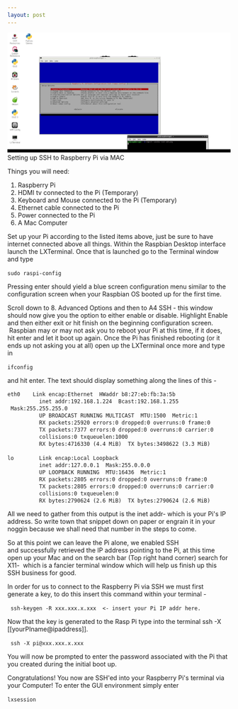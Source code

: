 ```yaml
---
layout: post
---
```

<img src="/images/fulls/ssh.png" class="fit image"> Setting up SSH to Raspberry Pi via MAC

Things you will need:

1.	Raspberry Pi
2.	HDMI tv connected to the Pi (Temporary)
3.	Keyboard and Mouse connected to the Pi (Temporary)
4.	Ethernet cable connected to the Pi
5.	Power connected to the Pi
6.	A Mac Computer

Set up your Pi according to the listed items above, just be sure to have internet connected above all things. Within the Raspbian Desktop interface launch the LXTerminal. Once that is launched go to the Terminal window and type 

`sudo raspi-config`

Pressing enter should yield a blue screen configuration menu similar to the configuration screen when your Raspbian OS booted up for the first time. 


Scroll down to 8. Advanced Options and then to A4 SSH - this window should now give you the option to either enable or disable. Highlight Enable and then either exit or hit finish on the beginning configuration screen.  Raspbian may or may not ask you to reboot your Pi at this time, if it does, hit enter and let it boot up again. Once the Pi has finished rebooting (or it ends up not asking you at all) open up the LXTerminal once more and type in

`ifconfig`

and hit enter. The text should display something along the lines of this -  

```
eth0    Link encap:Ethernet  HWaddr b8:27:eb:fb:3a:5b   
          inet addr:192.168.1.224  Bcast:192.168.1.255  Mask:255.255.255.0
          UP BROADCAST RUNNING MULTICAST  MTU:1500  Metric:1
          RX packets:25920 errors:0 dropped:0 overruns:0 frame:0
          TX packets:7377 errors:0 dropped:0 overruns:0 carrier:0
          collisions:0 txqueuelen:1000 
          RX bytes:4716330 (4.4 MiB)  TX bytes:3498622 (3.3 MiB)

lo        Link encap:Local Loopback  
          inet addr:127.0.0.1  Mask:255.0.0.0
          UP LOOPBACK RUNNING  MTU:16436  Metric:1
          RX packets:2805 errors:0 dropped:0 overruns:0 frame:0
          TX packets:2805 errors:0 dropped:0 overruns:0 carrier:0
          collisions:0 txqueuelen:0 
          RX bytes:2790624 (2.6 MiB)  TX bytes:2790624 (2.6 MiB)
```

All we need to gather from this output is the inet addr- which is your Pi's IP address. So write town that snippet down on paper or engrain it in your noggin because we shall need that number in the steps to come. 

So at this point we can leave the Pi alone, we enabled SSH and successfully retrieved the IP address pointing to the Pi, at this time open up your Mac and on the search bar (Top right hand corner) search for X11-  which is a fancier terminal window which will help us finish up this SSH business for good.   

In order for us to connect to the Raspberry Pi via SSH we must first generate a key, to do this insert this command within your terminal -

` ssh-keygen -R xxx.xxx.x.xxx  <- insert your Pi IP addr here. `

Now that the key is generated to the Rasp Pi type into the terminal ssh -X [[yourPIname@ipaddress]].

` ssh -X pi@xxx.xxx.x.xxx`

You will now be prompted to enter the password associated with the Pi that you created during the initial boot up.

Congratulations! You now are SSH'ed into your Raspberry Pi's terminal via your Computer! To enter the GUI environment simply enter

`lxsession`
